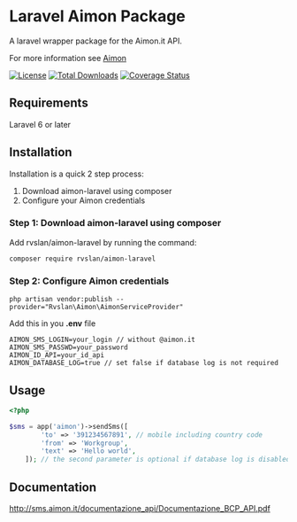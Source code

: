 # Laravel Aimon Package

A laravel wrapper package for the Aimon.it API.

For more information see [Aimon](https://www.aimon.it/)

[![License](https://poser.pugx.org/rvslan/aimon-laravel/license)](https://packagist.org/packages/rvslan/aimon-laravel) [![Total Downloads](https://poser.pugx.org/rvslan/aimon-laravel/downloads)](https://packagist.org/packages/rvslan/aimon-laravel) [![Coverage Status](https://coveralls.io/repos/github/rvslan/aimon-laravel/badge.svg)](https://coveralls.io/github/rvslan/aimon-laravel)

## Requirements

Laravel 6 or later

## Installation

Installation is a quick 2 step process:

1. Download aimon-laravel using composer
2. Configure your Aimon credentials

### Step 1: Download aimon-laravel using composer

Add rvslan/aimon-laravel by running the command:

```
composer require rvslan/aimon-laravel
```

### Step 2: Configure Aimon credentials

```
php artisan vendor:publish --provider="Rvslan\Aimon\AimonServiceProvider"
```

Add this in you **.env** file

```
AIMON_SMS_LOGIN=your_login // without @aimon.it
AIMON_SMS_PASSWD=your_password
AIMON_ID_API=your_id_api
AIMON_DATABASE_LOG=true // set false if database log is not required
```

## Usage

```php
<?php

$sms = app('aimon')->sendSms([
        'to' => '391234567891', // mobile including country code
        'from' => 'Workgroup',
        'text' => 'Hello world',
    ]); // the second parameter is optional if database log is disabled
```

## Documentation

http://sms.aimon.it/documentazione_api/Documentazione_BCP_API.pdf
